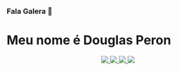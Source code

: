 ### Fala Galera 👋

<h1 aling= 'center'>
  Meu nome é Douglas Peron
</h1>
<p align='center'>
  <a href="https://www.linkedin.com/in/douglas-peron-32599118a/">
    <img src="https://img.shields.io/badge/linkedin-%230077B5.svg?&style=for-the-badge&logo=linkedin&logoColor=white" />
  </a>
  <a href="https://discord.gg/4VaybHxP">
    <img src="https://img.shields.io/badge/Discord-7289DA?style=for-the-badge&logo=discord&logoColor=white" />
  </a>
  <a href="https://api.whatsapp.com/send?phone=5548999991533">
    <img src="https://img.shields.io/badge/Telegram-2CA5E0?style=for-the-badge&logo=telegram&logoColor=white" />
  </a>
   <a href="https://github.com/PeronDog?tab=repositories">
    <img src="https://shields.io/github/forks/:user/:repo?label=Fork" />
  </a>
</p>
